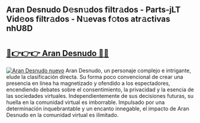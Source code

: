 ## Aran Desnudo D𝚎sn𝚞dos filtr𝚊dos - Parts-jLT Vid𝚎os filtr𝚊dos - N𝚞evas f𝚘tos atr𝚊ctivas nhU8D

# <h2><a href="http://mb6b2qz.tromn.icu/?c=Aran+Desnudo">🔗👉👉👉 Aran Desnudo 🔗🔗</a></h2>

[![Aran Desnudo nuevo](https://i.imgur.com/pEAQMta.gif)](http://mb6b2qz.tromn.icu/?c=Aran+Desnudo)
Aran Desnudo, un personaje complejo e intrigante, elude la clasificación directa. Su forma poco convencional de crear una presencia en línea ha magnetizado y ofendido a los espectadores, encendiendo debates sobre el consentimiento, la privacidad y la esencia de las sociedades virtuales. Independientemente de sus decisiones futuras, su huella en la comunidad virtual es imborrable. Impulsado por una determinación inquebrantable y un encanto innegable, el impacto de Aran Desnudo en la comunidad virtual es ilimitado.
